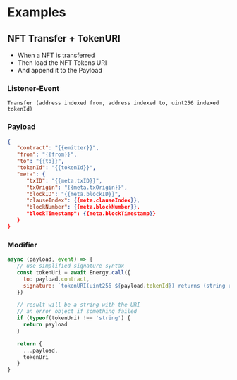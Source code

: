 # Examples

## NFT Transfer + TokenURI

* When a NFT is transferred
* Then load the NFT Tokens URI
* And append it to the Payload

### Listener-Event

```solidity
Transfer (address indexed from, address indexed to, uint256 indexed tokenId)
```

### Payload

```json
{
   "contract": "{{emitter}}",
   "from": "{{from}}",
   "to": "{{to}}",
   "tokenId": "{{tokenId}}",
   "meta": {
      "txID": "{{meta.txID}}",
      "txOrigin": "{{meta.txOrigin}}",
      "blockID": "{{meta.blockID}}",
      "clauseIndex": {{meta.clauseIndex}},
      "blockNumber": {{meta.blockNumber}},
      "blockTimestamp": {{meta.blockTimestamp}}
   }
}
```

### Modifier

```javascript
async (payload, event) => {
   // use simplified signature syntax
   const tokenUri = await Energy.call({
     to: payload.contract,
     signature: `tokenURI(uint256 ${payload.tokenId}) returns (string uri)`
   })

   // result will be a string with the URI
   // an error object if something failed
   if (typeof(tokenUri) !== 'string') {
     return payload
   }

   return {
     ...payload,
     tokenUri
   }
}
```
